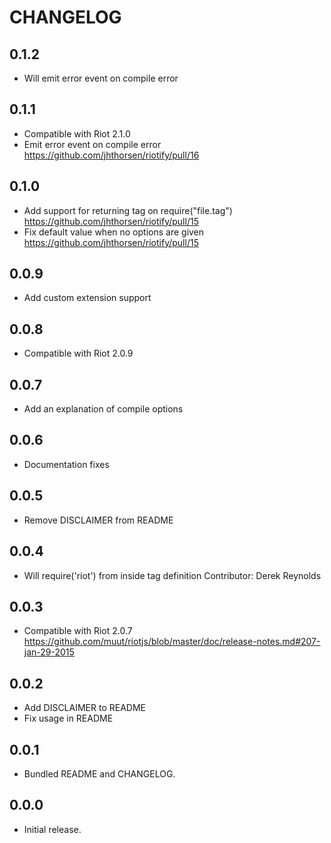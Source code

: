 # CHANGELOG

## 0.1.2

  * Will emit error event on compile error

## 0.1.1

  * Compatible with Riot 2.1.0
  * Emit error event on compile error
    https://github.com/jhthorsen/riotify/pull/16

## 0.1.0

  * Add support for returning tag on require("file.tag")
    https://github.com/jhthorsen/riotify/pull/15
  * Fix default value when no options are given
    https://github.com/jhthorsen/riotify/pull/15

## 0.0.9

  * Add custom extension support

## 0.0.8

  * Compatible with Riot 2.0.9

## 0.0.7

  * Add an explanation of compile options

## 0.0.6

  * Documentation fixes

## 0.0.5

  * Remove DISCLAIMER from README

## 0.0.4

  * Will require('riot') from inside tag definition
    Contributor: Derek Reynolds

## 0.0.3

  * Compatible with Riot 2.0.7
    https://github.com/muut/riotjs/blob/master/doc/release-notes.md#207-jan-29-2015

## 0.0.2

  * Add DISCLAIMER to README
  * Fix usage in README

## 0.0.1

  * Bundled README and CHANGELOG.

## 0.0.0

  * Initial release.
